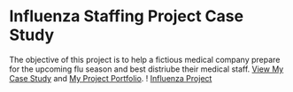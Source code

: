 # Influenza Staffing Project Case Study
The objective of this project is to help a fictious medical company prepare for the upcoming flu season and best distriube their medical staff.
[View My Case Study](https://github.com/bluenorth52/Influenza-Staffing-Project/blob/main/Case%20Study%20Influenza%20Staffing.pptx) and [My Project Portfolio](https://github.com/bluenorth52/Influenza-Staffing-Project). 
! [Influenza Project](https://raw.githubusercontent.com/bluenorth52/HBustle/main/Portfolio%20Images/Influenza%20Project.png)
